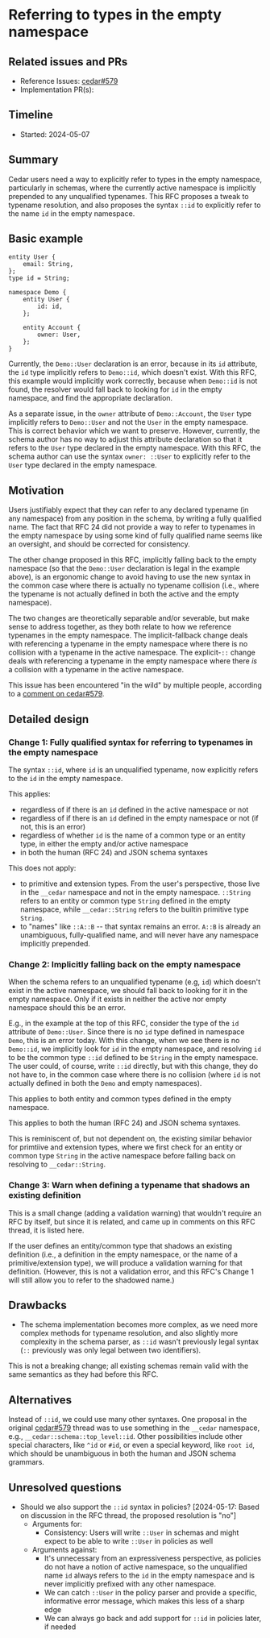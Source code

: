 # Referring to types in the empty namespace

## Related issues and PRs

- Reference Issues: [cedar#579](https://github.com/cedar-policy/cedar/issues/579)
- Implementation PR(s):

## Timeline

- Started: 2024-05-07

## Summary

Cedar users need a way to explicitly refer to types in the empty namespace,
particularly in schemas, where the currently active namespace is implicitly
prepended to any unqualified typenames.
This RFC proposes a tweak to typename resolution, and also proposes the syntax
`::id` to explicitly refer to the name `id` in the empty namespace.

## Basic example

```
entity User {
    email: String,
};
type id = String;

namespace Demo {
    entity User {
        id: id,
    };

    entity Account {
        owner: User,
    };
}
```

Currently, the `Demo::User` declaration is an error, because in its `id`
attribute, the `id` type implicitly refers to `Demo::id`, which doesn't exist.
With this RFC, this example would implicitly work correctly, because when
`Demo::id` is not found, the resolver would fall back to looking for `id` in the
empty namespace, and find the appropriate declaration.

As a separate issue, in the `owner` attribute of `Demo::Account`, the `User`
type implicitly refers to `Demo::User` and not the `User` in the empty
namespace.
This is correct behavior which we want to preserve.
However, currently, the schema author has no way to adjust this attribute
declaration so that it refers to the `User` type declared in the empty
namespace.
With this RFC, the schema author can use the syntax `owner: ::User` to
explicitly refer to the `User` type declared in the empty namespace.

## Motivation

Users justifiably expect that they can refer to any declared typename (in any
namespace) from any position in the schema, by writing a fully qualified name.
The fact that RFC 24 did not provide a way to refer to typenames in the empty
namespace by using some kind of fully qualified name seems like an oversight,
and should be corrected for consistency.

The other change proposed in this RFC, implicitly falling back to the empty
namespace (so that the `Demo::User` declaration is legal in the example above),
is an ergonomic change to avoid having to use the new syntax in the common case
where there is actually no typename collision (i.e., where the typename is not
actually defined in both the active and the empty namespace).

The two changes are theoretically separable and/or severable, but make sense to
address together, as they both relate to how we reference typenames in the empty
namespace.
The implicit-fallback change deals with referencing a typename in the empty
namespace where there is no collision with a typename in the active namespace.
The explicit-`::` change deals with referencing a typename in the empty
namespace where there _is_ a collision with a typename in the active namespace.

This issue has been encountered "in the wild" by multiple people, according to
a [comment on cedar#579](https://github.com/cedar-policy/cedar/issues/579#issuecomment-2077482637).

## Detailed design

### Change 1: Fully qualified syntax for referring to typenames in the empty namespace

The syntax `::id`, where `id` is an unqualified typename, now explicitly refers
to the `id` in the empty namespace.

This applies:
* regardless of if there is an `id` defined in the active namespace or not
* regardless of if there is an `id` defined in the empty namespace or not (if not, this is an error)
* regardless of whether `id` is the name of a common type or an entity type, in
either the empty and/or active namespace
* in both the human (RFC 24) and JSON schema syntaxes

This does not apply:
* to primitive and extension types. From the user's perspective, those live in
the `__cedar` namespace and not in the empty namespace. `::String` refers to an
entity or common type `String` defined in the empty namespace, while
`__cedar::String` refers to the builtin primitive type `String`.
* to "names" like `::A::B` -- that syntax remains an error. `A::B` is already an
unambiguous, fully-qualified name, and will never have any namespace implicitly
prepended.

### Change 2: Implicitly falling back on the empty namespace

When the schema refers to an unqualified typename (e.g, `id`) which doesn't
exist in the active namespace, we should fall back to looking for it in the
empty namespace.
Only if it exists in neither the active nor empty namespace should this be an
error.

E.g., in the example at the top of this RFC, consider the type of the `id`
attribute of `Demo::User`.
Since there is no `id` type defined in namespace `Demo`, this is an error today.
With this change, when we see there is no `Demo::id`, we implicitly look for
`id` in the empty namespace, and resolving `id` to be the common type `::id`
defined to be `String` in the empty namespace.
The user could, of course, write `::id` directly, but with this change, they
do not have to, in the common case where there is no collision (where `id` is
not actually defined in both the `Demo` and empty namespaces).

This applies to both entity and common types defined in the empty namespace.

This applies to both the human (RFC 24) and JSON schema syntaxes.

This is reminiscent of, but not dependent on, the existing similar behavior for
primtiive and extension types, where we first check for an entity or common type
`String` in the active namespace before falling back on resolving to
`__cedar::String`.

### Change 3: Warn when defining a typename that shadows an existing definition

This is a small change (adding a validation warning) that wouldn't require an
RFC by itself, but since it is related, and came up in comments on this RFC
thread, it is listed here.

If the user defines an entity/common type that shadows an existing definition
(i.e., a definition in the empty namespace, or the name of a primitive/extension
type), we will produce a validation warning for that definition.
(However, this is not a validation error, and this RFC's Change 1 will still
allow you to refer to the shadowed name.)

## Drawbacks

* The schema implementation becomes more complex, as we need more complex
methods for typename resolution, and also slightly more complexity in the
schema parser, as `::id` wasn't previously legal syntax (`::` previously was
only legal between two identifiers).

This is not a breaking change; all existing schemas remain valid with the same
semantics as they had before this RFC.

## Alternatives

Instead of `::id`, we could use many other syntaxes.
One proposal in the original
[cedar#579](https://github.com/cedar-policy/cedar/issues/579) thread was to use
something in the `__cedar` namespace, e.g., `__cedar::schema::top_level::id`.
Other possibilities include other special characters, like `^id` or `#id`, or even
a special keyword, like `root id`, which should be unambiguous in both the human
and JSON schema grammars.

## Unresolved questions

* Should we also support the `::id` syntax in policies?
    [2024-05-17: Based on discussion in the RFC thread, the proposed resolution is "no"]
    * Arguments for:
        * Consistency: Users will write `::User` in schemas and might expect to
        be able to write `::User` in policies as well
    * Arguments against:
        * It's unnecessary from an expressiveness perspective, as policies do not
        have a notion of active namespace, so the unqualified name `id` always refers to
        the `id` in the empty namespace and is never implicitly prefixed with any other
        namespace.
        * We can catch `::User` in the policy parser and provide a specific, informative
        error message, which makes this less of a sharp edge
        * We can always go back and add support for `::id` in policies later, if needed
